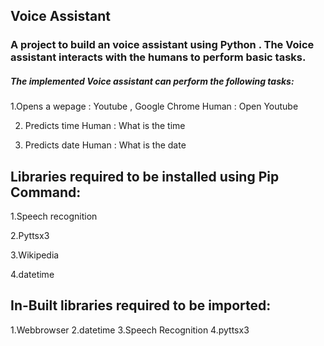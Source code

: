 ## Voice Assistant
### A project to build an voice assistant using Python . The Voice assistant interacts with the humans to perform basic tasks.
##### The implemented Voice assistant can perform the following tasks:
1.Opens a wepage : Youtube , Google Chrome
 Human : Open Youtube                                                                                                                            
 
2. Predicts time
 Human : What is the time

3. Predicts date
 Human : What is the date

 ## Libraries required to be installed using Pip Command:
1.Speech recognition

2.Pyttsx3

3.Wikipedia

4.datetime

## In-Built libraries required to be imported:
1.Webbrowser
2.datetime
3.Speech Recognition
4.pyttsx3
